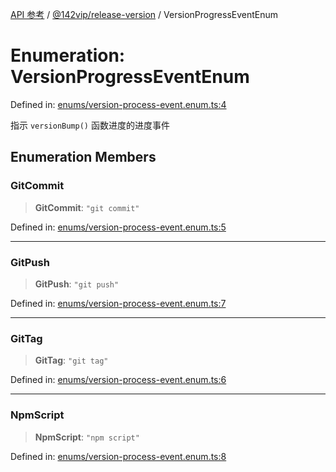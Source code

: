 [API 参考](../wiki/Home) / [@142vip/release-version](../wiki/@142vip.release-version) / VersionProgressEventEnum

# Enumeration: VersionProgressEventEnum

Defined in: [enums/version-process-event.enum.ts:4](https://github.com/142vip/core-x/blob/15d5bc9ef4bece78c0e60bdf074a2d245f625100/packages/release-version/src/enums/version-process-event.enum.ts#L4)

指示 `versionBump()` 函数进度的进度事件

## Enumeration Members

### GitCommit

> **GitCommit**: `"git commit"`

Defined in: [enums/version-process-event.enum.ts:5](https://github.com/142vip/core-x/blob/15d5bc9ef4bece78c0e60bdf074a2d245f625100/packages/release-version/src/enums/version-process-event.enum.ts#L5)

***

### GitPush

> **GitPush**: `"git push"`

Defined in: [enums/version-process-event.enum.ts:7](https://github.com/142vip/core-x/blob/15d5bc9ef4bece78c0e60bdf074a2d245f625100/packages/release-version/src/enums/version-process-event.enum.ts#L7)

***

### GitTag

> **GitTag**: `"git tag"`

Defined in: [enums/version-process-event.enum.ts:6](https://github.com/142vip/core-x/blob/15d5bc9ef4bece78c0e60bdf074a2d245f625100/packages/release-version/src/enums/version-process-event.enum.ts#L6)

***

### NpmScript

> **NpmScript**: `"npm script"`

Defined in: [enums/version-process-event.enum.ts:8](https://github.com/142vip/core-x/blob/15d5bc9ef4bece78c0e60bdf074a2d245f625100/packages/release-version/src/enums/version-process-event.enum.ts#L8)
